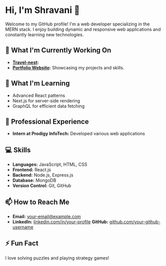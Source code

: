 # Hi, I'm Shravani 👋

Welcome to my GitHub profile! I'm a web developer specializing in the MERN stack. I enjoy building dynamic and responsive web applications and constantly learning new technologies.

## 🔭 What I'm Currently Working On
- **[Travel-nest](https://github.com/your-github-username/travel-nest):** 
- **[Portfolio Website](https://github.com/your-github-username/portfolio):** Showcasing my projects and skills.

## 🌱 What I'm Learning

- Advanced React patterns
- Next.js for server-side rendering
- GraphQL for efficient data fetching

## 💼 Professional Experience

- **Intern at Prodigy InfoTech:** Developed various web applications 

## 💻 Skills

- **Languages:** JavaScript, HTML, CSS
- **Frontend:** React.js
- **Backend:** Node.js, Express.js
- **Database:** MongoDB
- **Version Control:** Git, GitHub

## 📫 How to Reach Me

- **Email:** [your-email@example.com](mailto:your-email@example.com)
- **LinkedIn:** [linkedin.com/in/your-profile](https://www.linkedin.com/in/your-profile)
   **GitHub:** [github.com/your-github-username](https://github.com/your-github-username)

## ⚡ Fun Fact

I love solving puzzles and playing strategy games!



